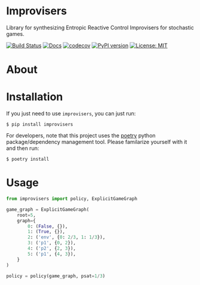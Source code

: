 # Improvisers

Library for synthesizing Entropic Reactive Control Improvisers for
stochastic games.

[![Build Status](https://cloud.drone.io/api/badges/mvcisback/improvisers/status.svg)](https://cloud.drone.io/mvcisback/improvisers)
[![Docs](https://img.shields.io/badge/API-link-color)](https://mvcisback.github.io/improvisers)
[![codecov](https://codecov.io/gh/mvcisback/improvisers/branch/master/graph/badge.svg)](https://codecov.io/gh/mvcisback/improvisers)
[![PyPI version](https://badge.fury.io/py/improvisers.svg)](https://badge.fury.io/py/improvisers)
[![License: MIT](https://img.shields.io/badge/License-MIT-yellow.svg)](https://opensource.org/licenses/MIT)

# About


# Installation

If you just need to use `improvisers`, you can just run:

`$ pip install improvisers`

For developers, note that this project uses the
[poetry](https://poetry.eustace.io/) python package/dependency
management tool. Please familarize yourself with it and then
run:

`$ poetry install`

# Usage

```python
from improvisers import policy, ExplicitGameGraph

game_graph = ExplicitGameGraph(
    root=5,
    graph={
        0: (False, {}),
        1: (True, {}),
        2: ('env', {0: 2/3, 1: 1/3}),
        3: ('p1', {0, 2}),
        4: ('p2', {2, 3}),
        5: ('p1', {4, 3}),
    }
)

policy = policy(game_graph, psat=1/3)
```
